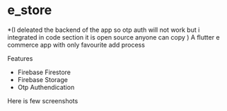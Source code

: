 # e_store
*(I deleated the backend of the app so otp auth will not work but i integrated in code section it is open source anyone can copy )
A flutter e commerce app with only favourite add process 

Features 
* Firebase Firestore 
* Firebase Storage
* Otp Authendication

Here is few screenshots

